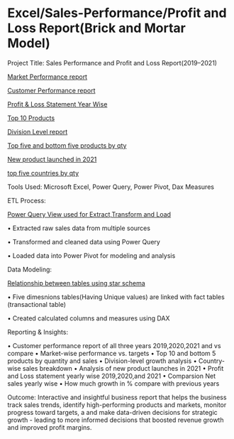 # Excel/Sales-Performance/Profit and Loss Report(Brick and Mortar Model)

Project Title: Sales Performance and Profit and Loss Report(2019–2021)

<a href = "https://github.com/Piyush-tikiya/Excel-Sales-Performance-Report/blob/main/market%20performance.pdf"> Market Performance report </a>

<a href = "https://github.com/Piyush-tikiya/Excel-Sales-Performance-Report/blob/main/Customer%20performance%20report.pdf"> Customer Performance report </a>
  
<a href = "https://github.com/Piyush-tikiya/Excel-Sales-Performance-Report/blob/main/CUMULATIVE%20P%26L%20REPORT.pdf"> Profit & Loss Statement Year Wise </a>

<a href = "https://github.com/Piyush-tikiya/Excel-Sales-Performance-Report/blob/main/Top%2010%20products.pdf">Top 10 Products </a>

<a href = "https://github.com/Piyush-tikiya/Excel-Sales-Performance-Report/blob/main/division%20level%20report.pdf"> Division Level report </a>

<a href = "https://github.com/Piyush-tikiya/Excel-Sales-Performance-Report/blob/main/top%20%20and%20least%205%20products.pdf"> Top five and bottom five products by qty </a>

<a href = "https://github.com/Piyush-tikiya/Excel-Sales-Performance-Report/blob/main/New%20products%20launched%202021.pdf"> New product launched in 2021 </a>

<a href = "https://github.com/Piyush-tikiya/Excel-Sales-Performance-Report/blob/main/top%205%20countries.pdf"> top five countries by qty </a>

Tools Used: Microsoft Excel, Power Query, Power Pivot, Dax Measures

ETL Process:

<a href = "https://github.com/Piyush-tikiya/Excel-Sales-Performance-Report/blob/main/power%20query%20view.png"> Power Query View used for Extract,Transform and Load  </a>

•	Extracted raw sales data from multiple sources

•	Transformed and cleaned data using Power Query

•	Loaded data into Power Pivot for modeling and analysis

Data Modeling:

<a href = "https://github.com/Piyush-tikiya/Excel-Sales-Performance-Report/blob/main/data%20model.png"> Relationship between tables using star schema  </a>

•	Five dimesnions tables(Having Unique values) are linked with fact tables (transactional table)

•	Created calculated columns and measures using DAX

Reporting & Insights:

•	Customer performance report of all three years 2019,2020,2021 and vs compare
•	Market-wise performance vs. targets
•	Top 10 and bottom 5 products by quantity and sales 
•	Division-level growth analysis
•	Country-wise sales breakdown
•	Analysis of new product launches in 2021
•	Profit and Loss statement yearly wise 2019,2020,and 2021
•	Comparsion Net sales yearly wise
•	How much growth in % compare with previous years

Outcome: Interactive and insightful business report that helps the business track sales trends, identify high-performing products and markets, monitor progress toward targets, a and make data-driven decisions for strategic growth - leading to more informed decisions that boosted revenue growth and improved profit margins.
